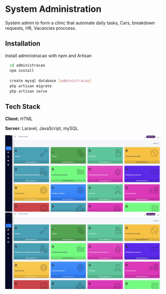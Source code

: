 # System Administration

System admin to form a clinic that automate daily tasks, Cars, breakdown requests, HR, Vacancies proccess.

## Installation

Install administracao with npm and Artisan

```bash
  cd administracao
  npm install
  
  create mysql database [administracao]
  php artisan migrate
  php artisan serve
```


## Tech Stack

**Client:** HTML

**Server:** Laravel, JavaScript, mySQL


![alt text](https://github.com/eudagraca/administracao/blob/main/Screenshot%20at%20Feb%2020%2017-10-24.png?raw=true)
![alt text](https://github.com/eudagraca/administracao/blob/main/Screenshot%20at%20Feb%2020%2017-10-24.png?raw=true)
